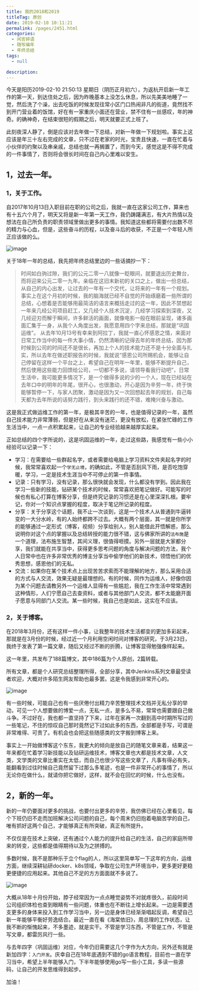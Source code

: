 ```yaml
---
title: 我的2018和2019
titleTag: 原创
date: 2019-02-10 10:11:21
permalink: /pages/2451.html
categories: 
  - 闲言碎语
  - 随写编年
  - 年终总结
tags: 
  - null

description: 
---
```


今天是阳历2019-02-10 21:50:13 星期日（阴历正月初六），为返杭开启新一年工作的第一天，到达住处之后，因为昨晚基本上没怎么休息，所以先美美地睡了一觉，然后洗了个澡，出去吃饭的时候发现往常小区门口热闹非凡的街道，竟然找不到开门营业着的饭馆，好在有一家重庆小面还在营业，禁不住有一丝感叹，年的神奇。的确神奇，在结束很短的假期之后，明天就要正式上班了。

此刻夜深人静了，倒是应该对去年做一下总结，对新一年做一下规划啦。事实上这应该是年三十左右完成的文章，只不过在老家的时光，宝贵且快速，一直在忙着与小伙伴的约聚以及串亲戚，总结也就一再搁置了，而到今天，感觉这是不得不完成的一件事情了，否则将会很长时间在自己内心里难以安生。

## 1，过去一年。

### 1，关于工作。

自2017年10月13日入职目前在职的公司之后，我就一直在这家公司工作，算来也有十五六个月了，明天又将是新一年第一天工作，我仍踌躇满志，有大片热情以及想法在自己所负责的职责领域里做出更多的事情。我知道这些都将需要付出数不尽的精力与心血，但是，这些奋斗的历程，以及奋斗后的收获，不正是一个年轻人所正应该做的么。

![image](http://t.eryajf.net/imgs/2021/09/2ae2a4b73723f8c6.jpg)

关于18年一年的总结，我先把年终总结里边的一些话摘抄一下：

> 时间如白驹过隙，我们的公元二零一八就像一眨眼间，就要退出历史舞台，而将迎来公元二零一九年。亲临在这旧末新初的关口之上，做出一份总结，从自己的内心出发，让过去的一年有一个交代，让将来的一年有一个规划。
> 事实上在这个月初的时候，我的脑海就已经不自觉的开始琢磨着一些所谓的总结，心想着是否能够用最简洁的语言来概括走过的这一年，因此不禁想起一年来几经公司项目赶工，又几经个人技术沉淀，几经学习探索到深夜，又几经迎刃而解于瞬间，许多鲜活的画面，就像电影一般在眼前呈现，诸多画面汇集于一身，从我个人角度出发，我愿意用四个字来总结，那就是“巩固运维”。
> 从去年10月13号有幸来到阿拉丁，我就一直心怀感恩之情，来面对日常工作当中的每一件大事小情，仍然清晰的记得去年的年终总结，因为那时候到公司的时间还不是很长，再加上个人的技术能力还不是十分全面与扎实，所以去年在做述职报告的时候，我就说“感恩公司所赐机会，能够让自己停留在这样一个平台之上，希望自己在明年一年里，能够不断提升自己，然后使用这些能力回馈给公司，一切都不多说，请领导看我行动吧”，日常生活中，我可能更多情况下，是一个做得多说的少的一个人，现在已经站在去年口中的明年的年尾，很开心，也很激动，开心是因为辛劳一年，终于快能够暂停一下，与家人团聚，激动是因为又一次回想起去年的规划，自己每天都为去年所说的话努力践行，到头来践行的还不错，难掩兴奋与激动。

这是我正式做运维工作的第一年，是极其辛苦的一年，也是值得记录的一年，虽然自己技术能力非常薄弱，但是好在从来没有迷茫，更没有放松，在紧张忙碌的工作生活当中，一点一点积累起来，让自己的专业经验越来越厚实起来。

正如总结的四个字所说的，这是巩固运维的一年，走过这些路，我感觉有一些小小经验可以记录一下：

- 学习：在需要给一些群起名字，或者需要给电脑上学习资料文件夹起名字的时候，我常常喜欢起一个`学无止境`，的确如此，不管是否刮风下雨，是否吃饱穿暖，学习，一定是技术生涯当中不可停止的第一件事情。
- 记录：只有学习，没有记录，那么很快就会发现，什么都没有学到。因此我在学习一些新的技能，钻研某个技术的时候，常常喜欢把笔记做好。可能写的时候也有私心打算在博客分享，但是终究记录的习惯还是在心里深深扎根。要牢记，你对一个知识点掌握的程度，取决于笔记所记录的程度。
- 分享：关于分享这个话题，我不止一次谈到，这是一个技术人从普通到牛逼转变的一大分水岭，有的人始终都跨不过去。大概有两个层面，其一就是你所学的能够通过一定形式（博客，视频）分享给别人，别人能借此开悟解惑，那么说明你对这个点的掌握以及总结转授的能力很不错，这与佛家所讲的`法布施`是一个道理，法布施生智慧，其间义理，很值得咂摸。另外一层就是大家都分享，我们就能在共享当中，获得更多思考问题的角度与解决问题的方法，我个人日常中也在许多非常优秀的博主分享当中偷学他们的新技术，领悟他们的优秀思想，感恩他们的无私。
- 交流：如果你在某个技术点上出现苦苦求索而不能理解的地方，那么采用合适的方式与人交流，效果无疑是最理想的。有的时候，同作为运维人，好像你因为某个问题去请教另外一个运维人显得有一些尴尬，我在工作生活中常常遇到这种情形，人们宁愿自己去查资料，或者与其他部门人交流，都不太能磨开面子愿意与同部门人交流。某一些时候，我自己也是如此，这实在不应该。

### 2，关于博客。

在2018年3月份，还有这样一件小事，让我整年的技术生活都变的更加多彩起来，那就是在3月份的时候，经过近一个月利用空闲时间对博客的研究，于3月23日，我终于发表了第一篇文章，随后又经过不断的折腾，让博客显得勉强像样起来。

这一年里，共发布了188篇博文，其中186篇为个人原创，2篇转载。

所有文章，都是个人研究总结整理所得，全部分享，其中Jenkins系列文章最受读者欢迎，大概对许多陌生网友帮助也最多罢。这是令我感到非常开心的。

![image](http://t.eryajf.net/imgs/2021/09/a2ea1efef693bde1.jpg)

有一些时候，可能自己也有一些厌倦付出精力辛苦整理技术文档并无私分享的举动，可见一个人想要做的博爱一点，无私一点，是多么不易，常常也需要跟自己做斗争。不过好在，我也都一直坚持了下来，过年在家再一次翻到高中时期所写过的一些笔记，不住的惊叹自己那时竟然记下过如此多的东西，全部都是手写，可谓是非常难得、可贵了。有机会也会把这些随感类的文字搬到博客上来。

事实上一开始做博客这个东东，我更大的倾向是放自己的随笔文章来着，结果这一年来都在忙着学习新技能以及钻研运维技术，博客文章也大都是技术文章，人文类，文学类的文章比重实在太低，而自己也很少写这些文章了，凡事有得必有失，能翻看到过往时候自己竟然留下过那么多笔迹，也是一件非常开心的事情了，所以无论你在做什么，就请你把它做好，这样，就不会在回忆的时候，什么也没有。

## 2，新的一年。

新的一年仍要面对更多的挑战，也要付出更多的辛劳，我仿佛已经在心里看见，每个下班仍旧不走而加班解决公司问题的自己，每个周末仍旧抱着电脑苦学的自己，唯有抓好这两个自己，才能够真正有所突破，真正有所提升。

不仅仅是在技术上突破，还有通过个人能力的提升给自己的生活，自己的家庭所带来的转变，这些都是值得期待以及为之拼搏的。

多数时候，我不是那种乐于立个flag的人，所以这里简单写一下这年的方向，运维方面，继续深耕钻研docker、k8s领域，争取在公司生产环境当中，更多更好更稳更便捷的应用起来。其他自己不足的方方面面就不多说了。

![image](http://t.eryajf.net/imgs/2021/09/aa5d3ebf60cadfec.jpg)

大概从18年十月份开始，脖子经常因为一点点睡觉姿势不对就疼很久，前段时间公司组织体检也查到眼睛有一些问题，体重也在不断往上增长起来。一边是需要透支更多的身体来投入到工作学习当中，另一边是身体已经渐渐唱起反调，希望自己新一年能够平衡好劳逸结合。最近一直在看《海棠依旧》，周总理的工作状态，让我不断的惭愧起来，不多墨迹，就是实干。不管是学习东西，不管是工作，不管是写文章，都雷厉风行一些。

与去年四字（巩固运维）对应，今年仍旧需要这几个字作为大方向，另外还有就是新加四字：`入门开发`。庆幸自己在18年底遇到不错的go语言教程，目前也一直在学习当中，希望上半年能够入门，下半年能够使用go写一些小工具，多读一些源码，让自己的开发思维得到起步。

加油！

